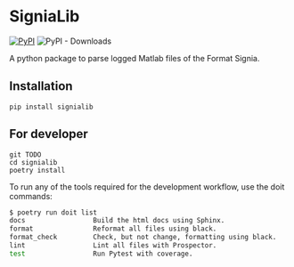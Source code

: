# SigniaLib

[![PyPI](https://img.shields.io/pypi/v/signialib)](https://pypi.org/project/signialib/)
![PyPI - Downloads](https://img.shields.io/pypi/dm/signialib)

A python package to parse logged Matlab files of the Format Signia.

## Installation

```
pip install signialib 
```


## For developer

```
git TODO
cd signialib
poetry install
```


To run any of the tools required for the development workflow, use the doit commands:

```bash
$ poetry run doit list
docs                 Build the html docs using Sphinx.
format               Reformat all files using black.
format_check         Check, but not change, formatting using black.
lint                 Lint all files with Prospector.
test                 Run Pytest with coverage.
```
